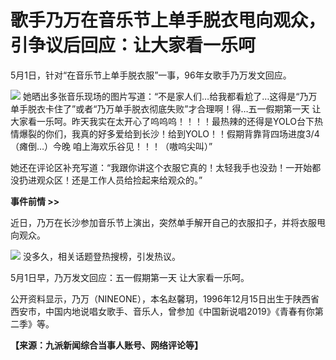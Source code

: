 # 歌手乃万在音乐节上单手脱衣甩向观众，引争议后回应：让大家看一乐呵

5月1日，针对“在音乐节上单手脱衣服”一事，96年女歌手乃万发文回应。

![](https://inews.gtimg.com/om_bt/OX-p6Xrv46akrshjOAcrOrIbaVHFuAyO3k4-tz5qffmH4AA/1000)
她晒出多张音乐现场的图片写道：“不是家人们…给我都看尬了…这得是“乃万单手脱衣卡住了”或者“乃万单手脱衣彻底失败”才合理啊！得…五一假期第一天
让大家看一乐呵。昨天我实在太开心了呜呜呜！！！！最热辣的还得是YOLO台下热情爆裂的你们，我真的好多爱给到长沙！给到YOLO！！假期背靠背四场进度3/4
（瘫倒…）今晚 咱上海欢乐谷见！！！（嗷呜尖叫）”

她还在评论区补充写道：“我跟你讲这个衣服它真的！太轻我手也没劲！一开始都没扔进观众区！还是工作人员给捡起来给观众的。”

**事件前情 >>**

近日，乃万在长沙参加音乐节上演出，突然单手解开自己的衣服扣子，并将衣服甩向观众。

![](https://inews.gtimg.com/om_bt/OzLVDNo13fSnErUhwHm-JuuAbHhCWBh9R_gqZeZeWaaTMAA/1000)
没多久，相关话题登热搜榜，引发热议。

5月1日早，乃万发文回应：五一假期第一天 让大家看一乐呵。

公开资料显示，乃万（NINEONE），本名赵馨玥，1996年12月15日出生于陕西省西安市，中国内地说唱女歌手、音乐人，曾参加《中国新说唱2019》《青春有你第二季》等。

**【来源：九派新闻综合当事人账号、网络评论等】**

